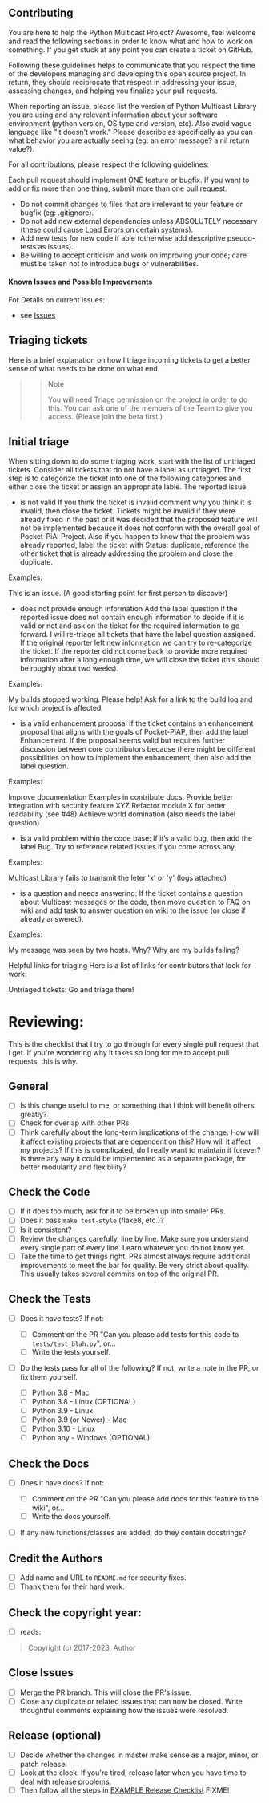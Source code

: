 ## Contributing
You are here to help the Python Multicast Project? Awesome, feel welcome and read the following sections in order to know what and how to work on something. If you get stuck at any point you can create a ticket on GitHub.

Following these guidelines helps to communicate that you respect the time of the developers managing and developing this open source project. In return, they should reciprocate that respect in addressing your issue, assessing changes, and helping you finalize your pull requests.


When reporting an issue, please list the version of Python Multicast Library you are using and any relevant information about your software environment (python version, OS type and version, etc). Also avoid vague language like "it doesn't work." Please describe as specifically as you can what behavior you are actually seeing (eg: an error message? a nil return value?).


For all contributions, please respect the following guidelines:

Each pull request should implement ONE feature or bugfix. If you want to add or fix more than one thing, submit more than one pull request.
- Do not commit changes to files that are irrelevant to your feature or bugfix (eg: .gitignore).
- Do not add new external dependencies unless ABSOLUTELY necessary (these could cause Load Errors on certain systems).
- Add new tests for new code if able (otherwise add descriptive pseudo-tests as issues).
- Be willing to accept criticism and work on improving your code; care must be taken not to introduce bugs or vulnerabilities.

#### Known Issues and Possible Improvements

For Details on current issues:
- see [Issues](https://github.com/reactive-firewall/multicast/issues)

## Triaging tickets
Here is a brief explanation on how I triage incoming tickets to get a better sense of what needs to be done on what end.

>>Note
>>
>>You will need Triage permission on the project in order to do this. You can ask one of the members of the Team to give you access. (Please join the beta first.)

## Initial triage
When sitting down to do some triaging work, start with the list of untriaged tickets. Consider all tickets that do not have a label as untriaged. The first step is to categorize the ticket into one of the following categories and either close the ticket or assign an appropriate lable. The reported issue

 *  is not valid
If you think the ticket is invalid comment why you think it is invalid, then close the ticket. Tickets might be invalid if they were already fixed in the past or it was decided that the proposed feature will not be implemented because it does not conform with the overall goal of Pocket-PiAI Project. Also if you happen to know that the problem was already reported, label the ticket with Status: duplicate, reference the other ticket that is already addressing the problem and close the duplicate.

Examples:

This is an issue. (A good starting point for first person to discover)


 *  does not provide enough information
Add the label question if the reported issue does not contain enough information to decide if it is valid or not and ask on the ticket for the required information to go forward. I will re-triage all tickets that have the label question assigned. If the original reporter left new information we can try to re-categorize the ticket. If the reporter did not come back to provide more required information after a long enough time, we will close the ticket (this should be roughly about two weeks).

Examples:

My builds stopped working. Please help! Ask for a link to the build log and for which project is affected.


 *  is a valid enhancement proposal
If the ticket contains an enhancement proposal that aligns with the goals of Pocket-PiAP, then add the label Enhancement. If the proposal seems valid but requires further discussion between core contributors because there might be different possibilities on how to implement the enhancement, then also add the label question.

Examples:

Improve documentation Examples in contribute docs.
Provide better integration with security feature XYZ
Refactor module X for better readability (see #48)
Achieve world domination (also needs the label question)


 *  is a valid problem within the code base:
If it’s a valid bug, then add the label Bug. Try to reference related issues if you come across any.

Examples:

Multicast Library fails to transmit the leter 'x' or 'y' (logs attached)


 *  is a question and needs answering:
If the ticket contains a question about Multicast messages or the code, then move question to FAQ on wiki and add task to answer question on wiki to the issue (or close if already answered).

Examples:

My message was seen by two hosts. Why?
Why are my builds failing?


Helpful links for triaging
Here is a list of links for contributors that look for work:

Untriaged tickets: Go and triage them!


# Reviewing:

This is the checklist that I try to go through for every single pull request that I get. If you're wondering why it takes so long for me to accept pull requests, this is why.

## General

- [ ] Is this change useful to me, or something that I think will benefit others greatly?
- [ ] Check for overlap with other PRs.
- [ ] Think carefully about the long-term implications of the change. How will it affect existing projects that are dependent on this? How will it affect my projects? If this is complicated, do I really want to maintain it forever? Is there any way it could be implemented as a separate package, for better modularity and flexibility?

## Check the Code

- [ ] If it does too much, ask for it to be broken up into smaller PRs.
- [ ] Does it pass `make test-style` (flake8, etc.)?
- [ ] Is it consistent?
- [ ] Review the changes carefully, line by line. Make sure you understand every single part of every line. Learn whatever you do not know yet.
- [ ] Take the time to get things right. PRs almost always require additional improvements to meet the bar for quality. Be very strict about quality. This usually takes several commits on top of the original PR.

## Check the Tests

- [ ] Does it have tests? If not:

	- [ ] Comment on the PR "Can you please add tests for this code to `tests/test_blah.py`", or...
	- [ ] Write the tests yourself.

- [ ] Do the tests pass for all of the following? If not, write a note in the PR, or fix them yourself.

	- [ ] Python 3.8 - Mac
	- [ ] Python 3.8 - Linux (OPTIONAL)
	- [ ] Python 3.9 - Linux
	- [ ] Python 3.9 (or Newer) - Mac
	- [ ] Python 3.10 - Linux
	- [ ] Python any - Windows (OPTIONAL)

## Check the Docs

- [ ] Does it have docs? If not:

	- [ ] Comment on the PR "Can you please add docs for this feature to the wiki", or...
	- [ ] Write the docs yourself.

- [ ] If any new functions/classes are added, do they contain docstrings?

## Credit the Authors

- [ ] Add name and URL to `README.md` for security fixes.
- [ ] Thank them for their hard work.

## Check the copyright year:

- [ ] reads:

> Copyright (c) 2017-2023, Author


## Close Issues

- [ ] Merge the PR branch. This will close the PR's issue.
- [ ] Close any duplicate or related issues that can now be closed. Write thoughtful comments explaining how the issues were resolved.

## Release (optional)

- [ ] Decide whether the changes in master make sense as a major, minor, or patch release.
- [ ] Look at the clock. If you're tired, release later when you have time to deal with release problems.
- [ ] Then follow all the steps in [EXAMPLE Release Checklist](https://github.com/reactive-firewall/Pocket-PiAP/issues/87) FIXME!
